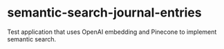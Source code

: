 # semantic-search-journal-entries
Test application that uses OpenAI embedding and Pinecone to implement semantic search.
